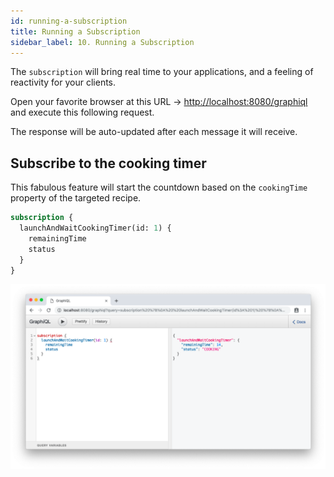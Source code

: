 ```yaml
---
id: running-a-subscription
title: Running a Subscription
sidebar_label: 10. Running a Subscription
---
```


The `subscription` will bring real time to your applications, and a feeling of reactivity for your clients.

Open your favorite browser at this URL -> [http://localhost:8080/graphiql](http://localhost:8080/graphiql) and execute this following request.

The response will be auto-updated after each message it will receive.

## Subscribe to the cooking timer

This fabulous feature will start the countdown based on the `cookingTime` property of the targeted recipe.

```graphql
subscription {
  launchAndWaitCookingTimer(id: 1) {
    remainingTime
    status
  }
}
```

![Subscribe to the cooking timer](/docs/assets/subscription.gif)
